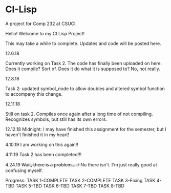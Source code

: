 # CI-Lisp
A project for Comp 232 at CSUCI

Hello! Welcome to my CI Lisp Project!

This may take a while to complete. Updates and code will be posted here.

12.6.18

Currently working on Task 2. The code has finally been uploaded on here. Does it compile? Sort of. Does it do what it is supposed to?
No, not really.


12.8.18

Task 2: updated symbol_node to allow doubles and altered symbol function to accompany this change.

12.11.18

Still on task 2. Compiles once again after a long time of not compiling. Recognizes symbols, but still has its own errors. 

12.12.18 Midnight:
I may have finished this assignment for the semester, but I haven't finished it in my heart!

4.10.19
I am working on this again!!

4.11.19
Task 2 has been completed!!!

4.24.19
<strike>W̶a̶i̶t̶,̶ ̶t̶h̶e̶r̶e̶ ̶i̶s̶ ̶a̶ ̶p̶r̶o̶b̶l̶e̶m̶.̶.̶.̶ ̶:̶/̶</strike> No there isn't. I'm just really good at confusing myself.

Progress:
TASK 1-COMPLETE
TASK 2-COMPLETE
TASK 3-Fixing
TASK 4-TBD
TASK 5-TBD
TASK 6-TBD
TASK 7-TBD
TASK 8-TBD
